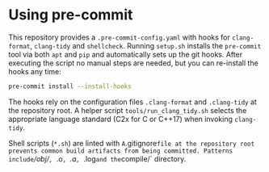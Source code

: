 # Using pre-commit

This repository provides a `.pre-commit-config.yaml` with hooks for
`clang-format`, `clang-tidy` and `shellcheck`. Running `setup.sh` installs the
`pre-commit` tool via both `apt` and `pip` and automatically sets up
the git hooks. After executing the script no manual steps are needed,
but you can re-install the hooks any time:

```sh
pre-commit install --install-hooks
```

The hooks rely on the configuration files `.clang-format` and
`.clang-tidy` at the repository root.  A helper script
`tools/run_clang_tidy.sh` selects the appropriate language standard
(C2x for C or C++17) when invoking `clang-tidy`.

Shell scripts (`*.sh`) are linted with `
A `.gitignore` file at the repository root prevents common build artifacts
from being committed. Patterns include `*/obj/`, `*.o`, `*.a`, `*.log` and the
`compile/` directory.

